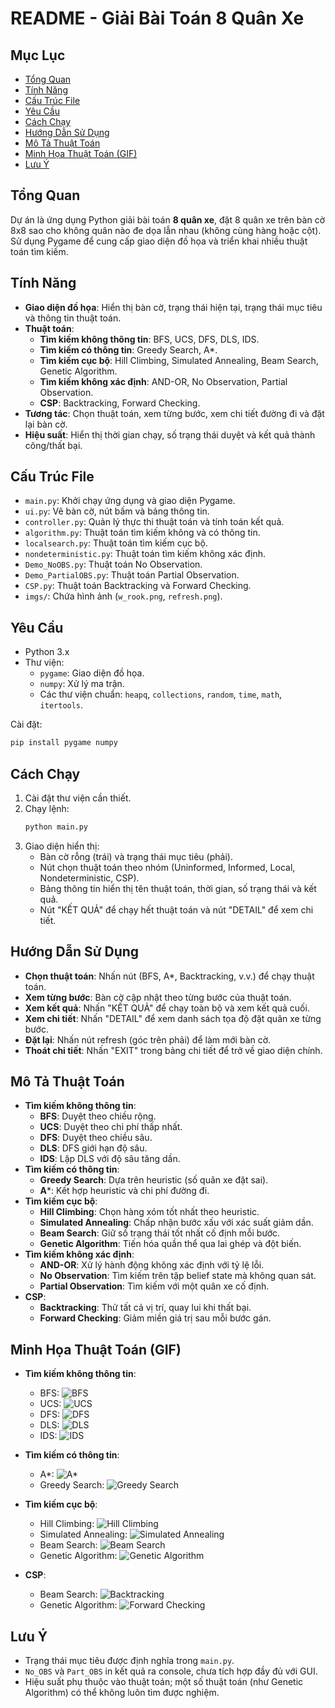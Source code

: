 # README - Giải Bài Toán 8 Quân Xe

## Mục Lục
- [Tổng Quan](#tổng-quan)
- [Tính Năng](#tính-năng)
- [Cấu Trúc File](#cấu-trúc-file)
- [Yêu Cầu](#yêu-cầu)
- [Cách Chạy](#cách-chạy)
- [Hướng Dẫn Sử Dụng](#hướng-dẫn-sử-dụng)
- [Mô Tả Thuật Toán](#mô-tả-thuật-toán)
- [Minh Họa Thuật Toán (GIF)](#minh-họa-thuật-toán-gif)
- [Lưu Ý](#lưu-ý)

## Tổng Quan
Dự án là ứng dụng Python giải bài toán **8 quân xe**, đặt 8 quân xe trên bàn cờ 8x8 sao cho không quân nào đe dọa lẫn nhau (không cùng hàng hoặc cột). Sử dụng Pygame để cung cấp giao diện đồ họa và triển khai nhiều thuật toán tìm kiếm.

## Tính Năng
- **Giao diện đồ họa**: Hiển thị bàn cờ, trạng thái hiện tại, trạng thái mục tiêu và thông tin thuật toán.
- **Thuật toán**:
  - **Tìm kiếm không thông tin**: BFS, UCS, DFS, DLS, IDS.
  - **Tìm kiếm có thông tin**: Greedy Search, A*.
  - **Tìm kiếm cục bộ**: Hill Climbing, Simulated Annealing, Beam Search, Genetic Algorithm.
  - **Tìm kiếm không xác định**: AND-OR, No Observation, Partial Observation.
  - **CSP**: Backtracking, Forward Checking.
- **Tương tác**: Chọn thuật toán, xem từng bước, xem chi tiết đường đi và đặt lại bàn cờ.
- **Hiệu suất**: Hiển thị thời gian chạy, số trạng thái duyệt và kết quả thành công/thất bại.

## Cấu Trúc File
- `main.py`: Khởi chạy ứng dụng và giao diện Pygame.
- `ui.py`: Vẽ bàn cờ, nút bấm và bảng thông tin.
- `controller.py`: Quản lý thực thi thuật toán và tính toán kết quả.
- `algorithm.py`: Thuật toán tìm kiếm không và có thông tin.
- `localsearch.py`: Thuật toán tìm kiếm cục bộ.
- `nondeterministic.py`: Thuật toán tìm kiếm không xác định.
- `Demo_NoOBS.py`: Thuật toán No Observation.
- `Demo_PartialOBS.py`: Thuật toán Partial Observation.
- `CSP.py`: Thuật toán Backtracking và Forward Checking.
- `imgs/`: Chứa hình ảnh (`w_rook.png`, `refresh.png`).

## Yêu Cầu
- Python 3.x
- Thư viện:
  - `pygame`: Giao diện đồ họa.
  - `numpy`: Xử lý ma trận.
  - Các thư viện chuẩn: `heapq`, `collections`, `random`, `time`, `math`, `itertools`.

Cài đặt:
```bash
pip install pygame numpy
```

## Cách Chạy
1. Cài đặt thư viện cần thiết.
2. Chạy lệnh:
   ```bash
   python main.py
   ```
3. Giao diện hiển thị:
   - Bàn cờ rỗng (trái) và trạng thái mục tiêu (phải).
   - Nút chọn thuật toán theo nhóm (Uninformed, Informed, Local, Nondeterministic, CSP).
   - Bảng thông tin hiển thị tên thuật toán, thời gian, số trạng thái và kết quả.
   - Nút "KẾT QUẢ" để chạy hết thuật toán và nút "DETAIL" để xem chi tiết.

## Hướng Dẫn Sử Dụng
- **Chọn thuật toán**: Nhấn nút (BFS, A*, Backtracking, v.v.) để chạy thuật toán.
- **Xem từng bước**: Bàn cờ cập nhật theo từng bước của thuật toán.
- **Xem kết quả**: Nhấn "KẾT QUẢ" để chạy toàn bộ và xem kết quả cuối.
- **Xem chi tiết**: Nhấn "DETAIL" để xem danh sách tọa độ đặt quân xe từng bước.
- **Đặt lại**: Nhấn nút refresh (góc trên phải) để làm mới bàn cờ.
- **Thoát chi tiết**: Nhấn "EXIT" trong bảng chi tiết để trở về giao diện chính.

## Mô Tả Thuật Toán
- **Tìm kiếm không thông tin**:
  - **BFS**: Duyệt theo chiều rộng.
  - **UCS**: Duyệt theo chi phí thấp nhất.
  - **DFS**: Duyệt theo chiều sâu.
  - **DLS**: DFS giới hạn độ sâu.
  - **IDS**: Lặp DLS với độ sâu tăng dần.
- **Tìm kiếm có thông tin**:
  - **Greedy Search**: Dựa trên heuristic (số quân xe đặt sai).
  - **A***: Kết hợp heuristic và chi phí đường đi.
- **Tìm kiếm cục bộ**:
  - **Hill Climbing**: Chọn hàng xóm tốt nhất theo heuristic.
  - **Simulated Annealing**: Chấp nhận bước xấu với xác suất giảm dần.
  - **Beam Search**: Giữ số trạng thái tốt nhất cố định mỗi bước.
  - **Genetic Algorithm**: Tiến hóa quần thể qua lai ghép và đột biến.
- **Tìm kiếm không xác định**:
  - **AND-OR**: Xử lý hành động không xác định với tỷ lệ lỗi.
  - **No Observation**: Tìm kiếm trên tập belief state mà không quan sát.
  - **Partial Observation**: Tìm kiếm với một quân xe cố định.
- **CSP**:
  - **Backtracking**: Thử tất cả vị trí, quay lui khi thất bại.
  - **Forward Checking**: Giảm miền giá trị sau mỗi bước gán.

## Minh Họa Thuật Toán (GIF)
- **Tìm kiếm không thông tin**:
  - BFS:
    ![BFS](Imgs/BFS-1.gif)
  - UCS:
    ![UCS](Imgs/UCS-1.gif)
  - DFS:
    ![DFS](Imgs/DFS-1.gif)
  - DLS:
    ![DLS](Imgs/DLS-1.gif)
  - IDS:
    ![IDS](Imgs/IDS-1.gif)

- **Tìm kiếm có thông tin**:
  - A*:
    ![A*](Imgs/AStar-1.gif)
  - Greedy Search:
    ![Greedy Search](Imgs/GS-1.gif)
- **Tìm kiếm cục bộ**:
  - Hill Climbing:
    ![Hill Climbing](Imgs/hill-1.gif)
  - Simulated Annealing:
    ![Simulated Annealing](Imgs/SA-1.gif)
  - Beam Search:
    ![Beam Search](Imgs/beam-1.gif)
  - Genetic Algorithm:
    ![Genetic Algorithm](Imgs/Gen-1.gif)
- **CSP**:
  - Beam Search:
    ![Backtracking](Imgs/backtrack-1.gif)
  - Genetic Algorithm:
    ![Forward Checking](Imgs/forward-1.gif)
## Lưu Ý
- Trạng thái mục tiêu được định nghĩa trong `main.py`.
- `No_OBS` và `Part_OBS` in kết quả ra console, chưa tích hợp đầy đủ với GUI.
- Hiệu suất phụ thuộc vào thuật toán; một số thuật toán (như Genetic Algorithm) có thể không luôn tìm được nghiệm.

